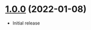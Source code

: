 <a name="1.0.0"></a>
# [1.0.0](https://github.com/faker-javascript/age) (2022-01-08)
* Initial release
